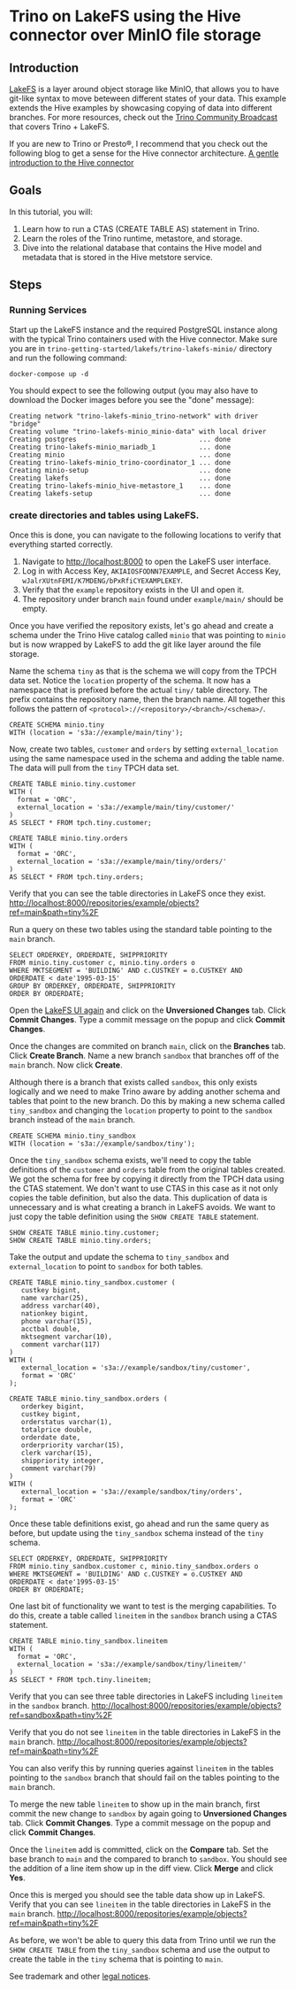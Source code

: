 # Trino on LakeFS using the Hive connector over MinIO file storage

## Introduction 
[LakeFS](https://lakefs.io/) is a layer around object storage like MinIO, that allows you to have 
git-like syntax to move beteween different states of your data. This example extends
the Hive examples by showcasing copying of data into different branches. For more resources,
check out the [Trino Community Broadcast](https://www.youtube.com/watch?v=OzlO1cxYpIY) that
covers Trino + LakeFS.

If you are new to Trino or Presto®, I recommend that you check out the following
blog to get a sense for the Hive connector architecture. [A gentle
 introduction to the Hive connector](https://trino.io/blog/2020/10/20/intro-to-hive-connector.html)

## Goals
In this tutorial, you will:
 1. Learn how to run a CTAS (CREATE TABLE AS) statement in Trino.
 2. Learn the roles of the Trino runtime, metastore, and storage.
 3. Dive into the relational database that contains the Hive model and metadata
    that is stored in the Hive metstore service.
 
## Steps

### Running Services

Start up the LakeFS instance and the required PostgreSQL instance along 
with the typical Trino containers used with the Hive connector. Make sure you
are in `trino-getting-started/lakefs/trino-lakefs-minio/` directory and run 
the following command:

```
docker-compose up -d
```

You should expect to see the following output (you may also have to download
the Docker images before you see the "done" message):

```
Creating network "trino-lakefs-minio_trino-network" with driver "bridge"
Creating volume "trino-lakefs-minio_minio-data" with local driver
Creating postgres                               ... done
Creating trino-lakefs-minio_mariadb_1           ... done
Creating minio                                  ... done
Creating trino-lakefs-minio_trino-coordinator_1 ... done
Creating minio-setup                            ... done
Creating lakefs                                 ... done
Creating trino-lakefs-minio_hive-metastore_1    ... done
Creating lakefs-setup                           ... done
```

### create directories and tables using LakeFS.
Once this is done, you can navigate to the following locations to verify that
everything started correctly. 

1. Navigate to <http://localhost:8000> to open the LakeFS user interface.
2. Log in with Access Key, `AKIAIOSFODNN7EXAMPLE`, and Secret Access Key, 
`wJalrXUtnFEMI/K7MDENG/bPxRfiCYEXAMPLEKEY`.
3. Verify that the `example` repository exists in the UI and open it.
4. The repository under branch `main` found under `example/main/` should be 
empty.

Once you have verified the repository exists, let's go ahead and create a schema
under the Trino Hive catalog called `minio` that was pointing to `minio` but is
now wrapped by LakeFS to add the git like layer around the file storage. 

Name the schema `tiny` as that is the schema we will copy from the TPCH data 
set. Notice the `location` property of the schema. It now has a namespace that 
is prefixed before the actual `tiny/` table directory. The prefix contains the 
repository name, then the branch name. All together this follows the pattern of 
`<protocol>://<repository>/<branch>/<schema>/`.

```
CREATE SCHEMA minio.tiny
WITH (location = 's3a://example/main/tiny');
```

Now, create two tables, `customer` and  `orders` by setting `external_location`
using the same namespace used in the schema and adding the table name. The data
will pull from the `tiny` TPCH data set.

```
CREATE TABLE minio.tiny.customer
WITH (
  format = 'ORC',
  external_location = 's3a://example/main/tiny/customer/'
) 
AS SELECT * FROM tpch.tiny.customer;

CREATE TABLE minio.tiny.orders
WITH (
  format = 'ORC',
  external_location = 's3a://example/main/tiny/orders/'
) 
AS SELECT * FROM tpch.tiny.orders;

```

Verify that you can see the table directories in LakeFS once they exist.
<http://localhost:8000/repositories/example/objects?ref=main&path=tiny%2F>

Run a query on these two tables using the standard table pointing to the `main`
branch.

```
SELECT ORDERKEY, ORDERDATE, SHIPPRIORITY
FROM minio.tiny.customer c, minio.tiny.orders o
WHERE MKTSEGMENT = 'BUILDING' AND c.CUSTKEY = o.CUSTKEY AND
ORDERDATE < date'1995-03-15'
GROUP BY ORDERKEY, ORDERDATE, SHIPPRIORITY
ORDER BY ORDERDATE;
```

Open the [LakeFS UI again](http://localhost:8000/repositories/example/objects?ref=main) 
and click on the **Unversioned Changes** tab. Click **Commit Changes**. Type a 
commit message on the popup and click **Commit Changes**.

Once the changes are commited on branch `main`, click on the **Branches** tab.
Click **Create Branch**. Name a new branch `sandbox` that branches off of the
`main` branch. Now click **Create**.

Although there is a branch that exists called `sandbox`, this only exists 
logically and we need to make Trino aware by adding another schema and tables 
that point to the new branch. Do this by making a new schema called 
`tiny_sandbox` and changing the `location` property to point to the `sandbox`
branch instead of the `main` branch.

```
CREATE SCHEMA minio.tiny_sandbox
WITH (location = 's3a://example/sandbox/tiny');
```

Once the `tiny_sandbox` schema exists, we'll need to copy the table definitions
of the `customer` and `orders` table from the original tables created. We got
the schema for free by copying it directly from the TPCH data using the CTAS 
statement. We don't want to use CTAS in this case as it not only copies the 
table definition, but also the data. This duplication of data is unnecessary and
is what creating a branch in LakeFS avoids. We want to just copy the table
definition using the `SHOW CREATE TABLE` statement.

```
SHOW CREATE TABLE minio.tiny.customer;
SHOW CREATE TABLE minio.tiny.orders;
```
Take the output and update the schema to `tiny_sandbox` and `external_location`
to point to `sandbox` for both tables.

```
CREATE TABLE minio.tiny_sandbox.customer (
   custkey bigint,
   name varchar(25),
   address varchar(40),
   nationkey bigint,
   phone varchar(15),
   acctbal double,
   mktsegment varchar(10),
   comment varchar(117)
)
WITH (
   external_location = 's3a://example/sandbox/tiny/customer',
   format = 'ORC'
);

CREATE TABLE minio.tiny_sandbox.orders (
   orderkey bigint,
   custkey bigint,
   orderstatus varchar(1),
   totalprice double,
   orderdate date,
   orderpriority varchar(15),
   clerk varchar(15),
   shippriority integer,
   comment varchar(79)
)
WITH (
   external_location = 's3a://example/sandbox/tiny/orders',
   format = 'ORC'
);
```

Once these table definitions exist, go ahead and run the same query as before,
but update using the `tiny_sandbox` schema instead of the `tiny` schema.

```
SELECT ORDERKEY, ORDERDATE, SHIPPRIORITY
FROM minio.tiny_sandbox.customer c, minio.tiny_sandbox.orders o
WHERE MKTSEGMENT = 'BUILDING' AND c.CUSTKEY = o.CUSTKEY AND
ORDERDATE < date'1995-03-15'
ORDER BY ORDERDATE;
```

One last bit of functionality we want to test is the merging capabilities. To
do this, create a table called `lineitem` in the `sandbox` branch using a CTAS
statement.

```
CREATE TABLE minio.tiny_sandbox.lineitem
WITH (
  format = 'ORC',
  external_location = 's3a://example/sandbox/tiny/lineitem/'
) 
AS SELECT * FROM tpch.tiny.lineitem;
```

Verify that you can see three table directories in LakeFS including `lineitem` 
in the `sandbox` branch.
<http://localhost:8000/repositories/example/objects?ref=sandbox&path=tiny%2F>

Verify that you do not see `lineitem` in the table directories in LakeFS in the 
`main` branch.
<http://localhost:8000/repositories/example/objects?ref=main&path=tiny%2F>

You can also verify this by running queries against `lineitem` in the tables
pointing to the `sandbox` branch that should fail on the tables pointing to the
`main` branch.

To merge the new table `lineitem` to show up in the main branch, first commit 
the new change to `sandbox` by again going to **Unversioned Changes** tab. 
Click **Commit Changes**. Type a commit message on the popup and click 
**Commit Changes**.

Once the `lineitem` add is committed, click on the **Compare** tab. Set the
base branch to `main` and the compared to branch to `sandbox`. You should see
the addition of a line item show up in the diff view. Click **Merge** and click
**Yes**.

Once this is merged you should see the table data show up in LakeFS. Verify that
you can see `lineitem` in the table directories in LakeFS in the `main` branch.
<http://localhost:8000/repositories/example/objects?ref=main&path=tiny%2F>

As before, we won't be able to query this data from Trino until we run the
`SHOW CREATE TABLE` from the `tiny_sandbox` schema and use the output to create
the table in the `tiny` schema that is pointing to `main`. 

See trademark and other [legal notices](https://trino.io/legal.html).
